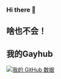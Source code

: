 ### Hi there 👋
## 啥也不会！
## 我的Gayhub
[![我的 GitHub 数据](https://github-readme-stats.vercel.app/api?username=1812z)]()
